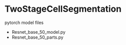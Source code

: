 # TwoStageCellSegmentation

pytorch model files

- Resnet_base_50_model.py
- Resnet_base_50_parts.py
